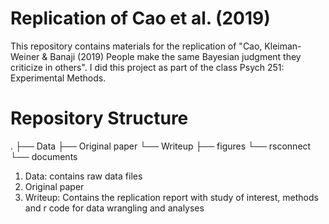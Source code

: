 # Replication of Cao et al. (2019)

This repository contains materials for the replication of "Cao, Kleiman-Weiner & Banaji (2019) People make the same Bayesian judgment they criticize in others". I did this project as part of the class Psych 251: Experimental Methods.

# Repository Structure
.
├── Data
├── Original paper
└── Writeup
    ├── figures
    └── rsconnect
        └── documents


1. Data: contains raw data files
2. Original paper  
3. Writeup: Contains the replication report with study of interest, methods and r code for data wrangling and analyses
